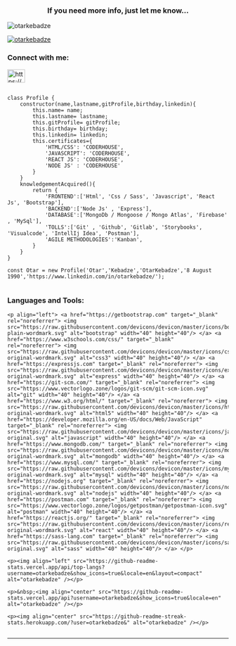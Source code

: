 <h3 align="center">If you need more info, just let me know...</h3>

<p align="left"> <img src="https://komarev.com/ghpvc/?username=otarkebadze&label=Profile%20views&color=0e75b6&style=flat" alt="otarkebadze" /> </p>

<p align="left"> <a href="https://github.com/ryo-ma/github-profile-trophy"><img src="https://github-profile-trophy.vercel.app/?username=otarkebadze" alt="otarkebadze" /></a> </p>

<h3 align="left">Connect with me:</h3>
<p align="left">
<a href="https://linkedin.com/in/https://www.linkedin.com/in/otarkebadze/" target="blank"><img align="center" src="https://raw.githubusercontent.com/rahuldkjain/github-profile-readme-generator/master/src/images/icons/Social/linked-in-alt.svg" alt="https://www.linkedin.com/in/otarkebadze/" height="30" width="40" /></a>
</p>


```

class Profile {
    constructor(name,lastname,gitProfile,birthday,linkedin){
        this.name= name;
        this.lastname= lastname;
        this.gitProfile= gitProfile;
        this.birthday= birthday;
        this.linkedin= linkedin;
        this.certificates={
            'HTML/CSS': 'CODERHOUSE',
            'JAVASCRIPT': 'CODERHOUSE',
            'REACT JS': 'CODERHOUSE',
            'NODE JS' : 'CODERHOUSE'
        }
    }
    knowledgementAcquired(){
        return {
            'FRONTEND':['Html', 'Css / Sass', 'Javascript', 'React Js', 'Bootstrap'],
            'BACKEND':['Node Js' , 'Express'],
            'DATABASE':['MongoDb / Mongoose / Mongo Atlas', 'Firebase' , 'MySql'],
            'TOLLS':['Git' , 'Github', 'Gitlab', 'Storybooks', 'Visualcode', 'IntellIj Idea', 'Postman'],
            'AGILE METHODOLOGIES':'Kanban',
        }
    }
}

const Otar = new Profile('Otar','Kebadze','OtarKebadze','8 August 1990','https://www.linkedin.com/in/otarkebadze/');


```


<h3 align="left">Languages and Tools:</h3>

```
<p align="left"> <a href="https://getbootstrap.com" target="_blank" rel="noreferrer"> <img src="https://raw.githubusercontent.com/devicons/devicon/master/icons/bootstrap/bootstrap-plain-wordmark.svg" alt="bootstrap" width="40" height="40"/> </a> <a href="https://www.w3schools.com/css/" target="_blank" rel="noreferrer"> <img src="https://raw.githubusercontent.com/devicons/devicon/master/icons/css3/css3-original-wordmark.svg" alt="css3" width="40" height="40"/> </a> <a href="https://expressjs.com" target="_blank" rel="noreferrer"> <img src="https://raw.githubusercontent.com/devicons/devicon/master/icons/express/express-original-wordmark.svg" alt="express" width="40" height="40"/> </a> <a href="https://git-scm.com/" target="_blank" rel="noreferrer"> <img src="https://www.vectorlogo.zone/logos/git-scm/git-scm-icon.svg" alt="git" width="40" height="40"/> </a> <a href="https://www.w3.org/html/" target="_blank" rel="noreferrer"> <img src="https://raw.githubusercontent.com/devicons/devicon/master/icons/html5/html5-original-wordmark.svg" alt="html5" width="40" height="40"/> </a> <a href="https://developer.mozilla.org/en-US/docs/Web/JavaScript" target="_blank" rel="noreferrer"> <img src="https://raw.githubusercontent.com/devicons/devicon/master/icons/javascript/javascript-original.svg" alt="javascript" width="40" height="40"/> </a> <a href="https://www.mongodb.com/" target="_blank" rel="noreferrer"> <img src="https://raw.githubusercontent.com/devicons/devicon/master/icons/mongodb/mongodb-original-wordmark.svg" alt="mongodb" width="40" height="40"/> </a> <a href="https://www.mysql.com/" target="_blank" rel="noreferrer"> <img src="https://raw.githubusercontent.com/devicons/devicon/master/icons/mysql/mysql-original-wordmark.svg" alt="mysql" width="40" height="40"/> </a> <a href="https://nodejs.org" target="_blank" rel="noreferrer"> <img src="https://raw.githubusercontent.com/devicons/devicon/master/icons/nodejs/nodejs-original-wordmark.svg" alt="nodejs" width="40" height="40"/> </a> <a href="https://postman.com" target="_blank" rel="noreferrer"> <img src="https://www.vectorlogo.zone/logos/getpostman/getpostman-icon.svg" alt="postman" width="40" height="40"/> </a> <a href="https://reactjs.org/" target="_blank" rel="noreferrer"> <img src="https://raw.githubusercontent.com/devicons/devicon/master/icons/react/react-original-wordmark.svg" alt="react" width="40" height="40"/> </a> <a href="https://sass-lang.com" target="_blank" rel="noreferrer"> <img src="https://raw.githubusercontent.com/devicons/devicon/master/icons/sass/sass-original.svg" alt="sass" width="40" height="40"/> </a> </p>

<p><img align="left" src="https://github-readme-stats.vercel.app/api/top-langs?username=otarkebadze&show_icons=true&locale=en&layout=compact" alt="otarkebadze" /></p>

<p>&nbsp;<img align="center" src="https://github-readme-stats.vercel.app/api?username=otarkebadze&show_icons=true&locale=en" alt="otarkebadze" /></p>

<p><img align="center" src="https://github-readme-streak-stats.herokuapp.com/?user=otarkebadze&" alt="otarkebadze" /></p>


```


--------------------------------------------------------------------------------------------------------------------------

